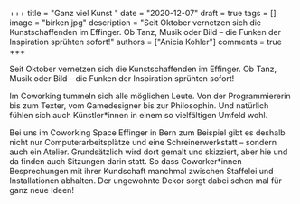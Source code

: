 +++
title = "Ganz viel Kunst  "
date = "2020-12-07"
draft = true
tags = []
image = "birken.jpg"
description = "Seit Oktober vernetzen sich die Kunstschaffenden im Effinger. Ob Tanz, Musik oder Bild – die Funken der Inspiration sprühten sofort!"
authors = ["Anicia Kohler"]
comments = true
+++
<div class="lead">Seit Oktober vernetzen sich die Kunstschaffenden im Effinger. Ob Tanz, Musik oder Bild – die Funken der Inspiration sprühten sofort!</div>

Im Coworking tummeln sich alle möglichen Leute. Von der Programmiererin bis zum Texter, vom Gamedesigner bis zur Philosophin. Und natürlich fühlen sich auch Künstler*innen in einem so vielfältigen Umfeld wohl. 

Bei uns im Coworking Space Effinger in Bern zum Beispiel gibt es deshalb nicht nur Computerarbeitsplätze und eine Schreinerwerkstatt – sondern auch ein Atelier. Grundsätzlich wird dort gemalt und skizziert, aber hie und da finden auch Sitzungen darin statt. So dass Coworker*innen Besprechungen mit ihrer Kundschaft manchmal zwischen Staffelei und Installationen abhalten. Der ungewohnte Dekor sorgt dabei schon mal für ganz neue Ideen!